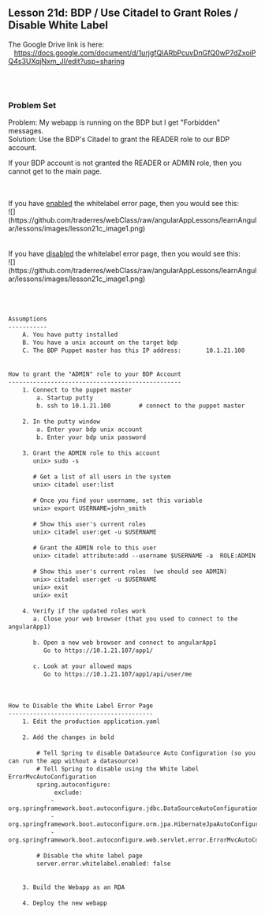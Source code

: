 Lesson 21d:  BDP / Use Citadel to Grant Roles / Disable White Label
-------------------------------------------------------------------
The Google Drive link is here:<br>
&nbsp;&nbsp;&nbsp;https://docs.google.com/document/d/1urjgfQIARbPcuvDnGfQ0wP7dZxoiPQ4s3UXqjNxm_JI/edit?usp=sharing
      

<br>
<br>

<h3> Problem Set </h3>
Problem:  My webapp is running on the BDP but I get "Forbidden" messages.<br>
Solution:  Use the BDP's Citadel to grant the READER role to our BDP account.<br>


If your BDP account is not granted the READER or ADMIN role, then you cannot get to the main page.


<br>
<br>
If you have <u>enabled</u> the whitelabel error page, then you would see this:<br>
![](https://github.com/traderres/webClass/raw/angularAppLessons/learnAngular/lessons/images/lesson21c_image1.png)

<br>
<br>
<br>
If you have <u>disabled</u> the whitelabel error page, then you would see this:<br>
![](https://github.com/traderres/webClass/raw/angularAppLessons/learnAngular/lessons/images/lesson21c_image1.png)
<br>
<br>
<br>

```

Assumptions
-----------
    A. You have putty installed
    B. You have a unix account on the target bdp
    C. The BDP Puppet master has this IP address:   	10.1.21.100


How to grant the "ADMIN" role to your BDP Account
-------------------------------------------------
    1. Connect to the puppet master
        a. Startup putty
        b. ssh to 10.1.21.100        # connect to the puppet master

    2. In the putty window
        a. Enter your bdp unix account
        b. Enter your bdp unix password

    3. Grant the ADMIN role to this account
       unix> sudo -s 
        
       # Get a list of all users in the system
       unix> citadel user:list
        
       # Once you find your username, set this variable
       unix> export USERNAME=john_smith
        
       # Show this user's current roles
       unix> citadel user:get -u $USERNAME
        
       # Grant the ADMIN role to this user
       unix> citadel attribute:add --username $USERNAME -a  ROLE:ADMIN 
        
       # Show this user's current roles  (we should see ADMIN)
       unix> citadel user:get -u $USERNAME
       unix> exit
       unix> exit

    4. Verify if the updated roles work
       a. Close your web browser (that you used to connect to the angularApp1)

       b. Open a new web browser and connect to angularApp1
          Go to https://10.1.21.107/app1/

       c. Look at your allowed maps
          Go to https://10.1.21.107/app1/api/user/me



How to Disable the White Label Error Page
-----------------------------------------
    1. Edit the production application.yaml

    2. Add the changes in bold

        # Tell Spring to disable DataSource Auto Configuration (so you can run the app without a datasource)
        # Tell Spring to disable using the White label ErrorMvcAutoConfiguration
        spring.autoconfigure:
             exclude:
            - org.springframework.boot.autoconfigure.jdbc.DataSourceAutoConfiguration
            - org.springframework.boot.autoconfigure.orm.jpa.HibernateJpaAutoConfiguration
            - org.springframework.boot.autoconfigure.web.servlet.error.ErrorMvcAutoConfiguration
        
        # Disable the white label page
        server.error.whitelabel.enabled: false


    3. Build the Webapp as an RDA

    4. Deploy the new webapp


```

